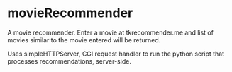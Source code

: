 # movieRecommender
A movie recommender. Enter a movie at tkrecommender.me and list of movies similar to the movie entered will be returned.

Uses simpleHTTPServer, CGI request handler to run the python script that processes recommendations, server-side.
